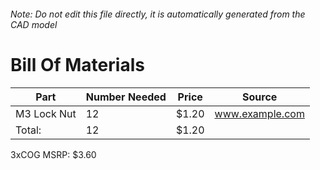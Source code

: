 ###### Note: Do not edit this file directly, it is automatically generated from the CAD model 
# Bill Of Materials 
 |Part|Number Needed|Price|Source| 
 |----|----------|-----|-----|
|M3 Lock Nut|12|$1.20|www.example.com|
|Total: |12|$1.20| |

 3xCOG MSRP: $3.60